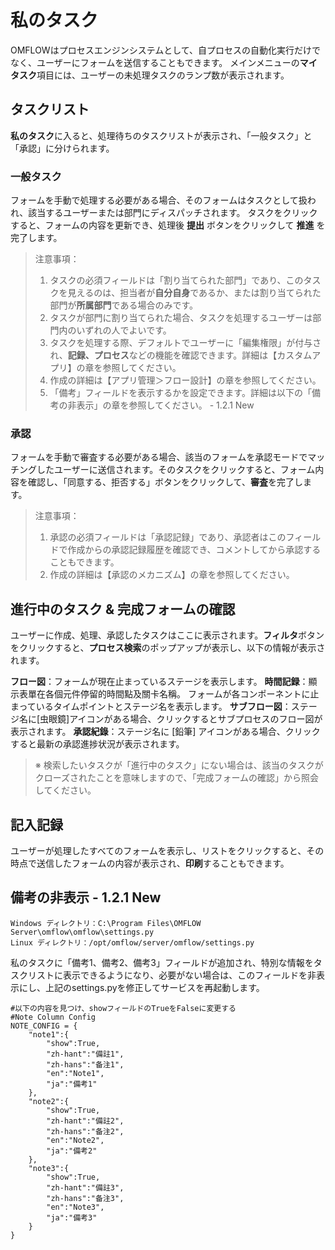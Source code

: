 

# 私のタスク

OMFLOWはプロセスエンジンシステムとして、自プロセスの自動化実行だけでなく、ユーザーにフォームを送信することもできます。 メインメニューの**マイタスク**項目には、ユーザーの未処理タスクのランプ数が表示されます。

## タスクリスト

**私のタスク**に入ると、処理待ちのタスクリストが表示され、「一般タスク」と「承認」に分けられます。

### 一般タスク

フォームを手動で処理する必要がある場合、そのフォームはタスクとして扱われ、該当するユーザーまたは部門にディスパッチされます。 タスクをクリックすると、フォームの内容を更新でき、処理後 **提出** ボタンをクリックして **推進** を完了します。

> 注意事項：  
> 1. タスクの必須フィールドは「割り当てられた部門」であり、このタスクを見えるのは、担当者が**自分自身**であるか、または割り当てられた部門が**所属部門**である場合のみです。
> 2. タスクが部門に割り当てられた場合、タスクを処理するユーザーは部門内のいずれの人でよいです。
> 3. タスクを処理する際、デフォルトでユーザーに「編集権限」が付与され、**記録、プロセス**などの機能を確認できます。詳細は【カスタムアプリ】の章を参照してください。
> 4. 作成の詳細は【アプリ管理＞フロー設計】の章を参照してください。
> 5. 「備考」フィールドを表示するかを設定できます。詳細は以下の「備考の非表示」の章を参照してください。 - 1.2.1 New  

### 承認

フォームを手動で審査する必要がある場合、該当のフォームを承認モードでマッチングしたユーザーに送信されます。そのタスクをクリックすると、フォーム内容を確認し、「同意する、拒否する」ボタンをクリックして、**審査**を完了します。

> 注意事項：  
> 1. 承認の必須フィールドは「承認記録」であり、承認者はこのフィールドで作成からの承認記録履歴を確認でき、コメントしてから承認することもできます。  
> 2. 作成の詳細は【承認のメカニズム】の章を参照してください。

## 進行中のタスク & 完成フォームの確認

ユーザーに作成、処理、承認したタスクはここに表示されます。**フィルタ**ボタンをクリックすると、**プロセス検索**のポップアップが表示し、以下の情報が表示されます。

**フロー図**：フォームが現在止まっているステージを表示します。
**時間記録**：顯示表單在各個元件停留的時間點及關卡名稱。  フォームが各コンポーネントに止まっているタイムポイントとステージ名を表示します。
**サブフロー図**：ステージ名に[虫眼鏡]アイコンがある場合、クリックするとサブプロセスのフロー図が表示されます。
**承認紀錄**：ステージ名に [鉛筆] アイコンがある場合、クリックすると最新の承認進捗状況が表示されます。

> ※ 検索したいタスクが「進行中のタスク」にない場合は、該当のタスクがクローズされたことを意味しますので、「完成フォームの確認」から照会してください。

## 記入記録

ユーザーが処理したすべてのフォームを表示し、リストをクリックすると、その時点で送信したフォームの内容が表示され、**印刷**することもできます。

## 備考の非表示 - 1.2.1 New

```
Windows ディレクトリ：C:\Program Files\OMFLOW Server\omflow\omflow\settings.py
Linux ディレクトリ：/opt/omflow/server/omflow/settings.py
```

私のタスクに「備考1、備考2、備考3」フィールドが追加され、特別な情報をタスクリストに表示できるようになり、必要がない場合は、このフィールドを非表示にし、上記のsettings.pyを修正してサービスを再起動します。

```
#以下の内容を見つけ、showフィールドのTrueをFalseに変更する
#Note Column Config
NOTE_CONFIG = {
    "note1":{
        "show":True,
        "zh-hant":"備註1",
        "zh-hans":"备注1",
        "en":"Note1",
        "ja":"備考1"
    },
    "note2":{
        "show":True,
        "zh-hant":"備註2",
        "zh-hans":"备注2",
        "en":"Note2",
        "ja":"備考2"
    },
    "note3":{
        "show":True,
        "zh-hant":"備註3",
        "zh-hans":"备注3",
        "en":"Note3",
        "ja":"備考3"
    }
}
```